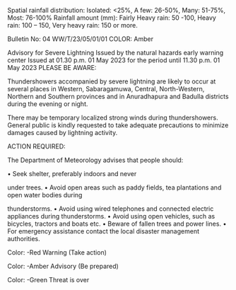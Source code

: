 Spatial rainfall distribution: Isolated: <25%, A few: 26-50%, Many: 51-75%, Most: 76-100% Rainfall amount (mm): Fairly Heavy rain: 50 -100, Heavy rain: 100 – 150, Very heavy rain: 150 or more.

Bulletin No: 04 WW/T/23/05/01/01 COLOR: Amber

Advisory for Severe Lightning Issued by the natural hazards early warning center Issued at 01.30 p.m. 01 May 2023 for the period until 11.30 p.m. 01 May 2023 PLEASE BE AWARE:

Thundershowers accompanied by severe lightning are likely to occur at several places in Western, Sabaragamuwa, Central, North-Western, Northern and Southern provinces and in Anuradhapura and Badulla districts during the evening or night.

There may be temporary localized strong winds during thundershowers. General public is kindly requested to take adequate precautions to minimize damages caused by lightning activity.

ACTION REQUIRED:

The Department of Meteorology advises that people should:

• Seek shelter, preferably indoors and never

under trees. • Avoid open areas such as paddy fields, tea plantations and open water bodies during

thunderstorms. • Avoid using wired telephones and connected electric appliances during thunderstorms. • Avoid using open vehicles, such as bicycles, tractors and boats etc. • Beware of fallen trees and power lines. • For emergency assistance contact the local disaster management authorities.

Color: -Red Warning (Take action)

Color: -Amber Advisory (Be prepared)

Color: -Green Threat is over